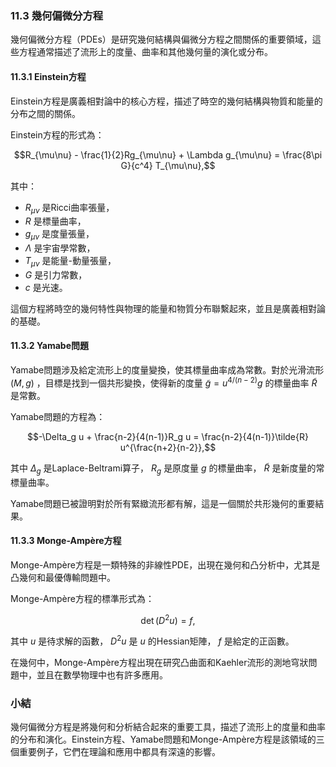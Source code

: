 ### 11.3 幾何偏微分方程

幾何偏微分方程（PDEs）是研究幾何結構與偏微分方程之間關係的重要領域，這些方程通常描述了流形上的度量、曲率和其他幾何量的演化或分布。

#### 11.3.1 Einstein方程

Einstein方程是廣義相對論中的核心方程，描述了時空的幾何結構與物質和能量的分布之間的關係。

Einstein方程的形式為：

```math
R_{\mu\nu} - \frac{1}{2}Rg_{\mu\nu} + \Lambda g_{\mu\nu} = \frac{8\pi G}{c^4} T_{\mu\nu},
```

其中：
-  $`R_{\mu\nu}`$  是Ricci曲率張量，
-  $`R`$  是標量曲率，
-  $`g_{\mu\nu}`$  是度量張量，
-  $`\Lambda`$  是宇宙學常數，
-  $`T_{\mu\nu}`$  是能量-動量張量，
-  $`G`$  是引力常數，
-  $`c`$  是光速。

這個方程將時空的幾何特性與物理的能量和物質分布聯繫起來，並且是廣義相對論的基礎。

#### 11.3.2 Yamabe問題

Yamabe問題涉及給定流形上的度量變換，使其標量曲率成為常數。對於光滑流形  $`(M, g)`$ ，目標是找到一個共形變換，使得新的度量  $`\tilde{g} = u^{4/(n-2)} g`$  的標量曲率  $`\tilde{R}`$  是常數。

Yamabe問題的方程為：

```math
-\Delta_g u + \frac{n-2}{4(n-1)}R_g u = \frac{n-2}{4(n-1)}\tilde{R} u^{\frac{n+2}{n-2}},
```

其中  $`\Delta_g`$  是Laplace-Beltrami算子， $`R_g`$  是原度量  $`g`$  的標量曲率， $`\tilde{R}`$  是新度量的常標量曲率。

Yamabe問題已被證明對於所有緊緻流形都有解，這是一個關於共形幾何的重要結果。

#### 11.3.3 Monge-Ampère方程

Monge-Ampère方程是一類特殊的非線性PDE，出現在幾何和凸分析中，尤其是凸幾何和最優傳輸問題中。

Monge-Ampère方程的標準形式為：

```math
\det(D^2 u) = f,
```

其中  $`u`$  是待求解的函數， $`D^2 u`$  是  $`u`$  的Hessian矩陣， $`f`$  是給定的正函數。

在幾何中，Monge-Ampère方程出現在研究凸曲面和Kaehler流形的測地穹狀問題中，並且在數學物理中也有許多應用。

### 小結

幾何偏微分方程是將幾何和分析結合起來的重要工具，描述了流形上的度量和曲率的分布和演化。Einstein方程、Yamabe問題和Monge-Ampère方程是該領域的三個重要例子，它們在理論和應用中都具有深遠的影響。